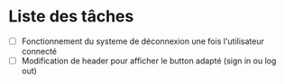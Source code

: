 # Liste des tâches

- [ ] Fonctionnement du systeme de déconnexion une fois l'utilisateur connecté
- [ ] Modification de header pour afficher le button adapté (sign in ou log out) 

